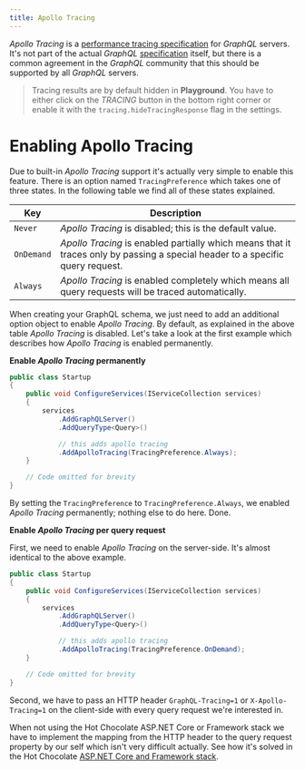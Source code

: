```yaml
---
title: Apollo Tracing
---
```


_Apollo Tracing_ is a [performance tracing specification] for _GraphQL_ servers.
It's not part of the actual _GraphQL_ [specification] itself, but there is a
common agreement in the _GraphQL_ community that this should be supported by
all _GraphQL_ servers.

> Tracing results are by default hidden in **Playground**. You have to either click on the _TRACING_ button in the bottom right corner or enable it with the `tracing.hideTracingResponse` flag in the settings.

# Enabling Apollo Tracing

Due to built-in _Apollo Tracing_ support it's actually very simple to enable
this feature. There is an option named `TracingPreference` which takes one of
three states. In the following table we find all of these states explained.

| Key        | Description                                                                                                                    |
| ---------- | ------------------------------------------------------------------------------------------------------------------------------ |
| `Never`    | _Apollo Tracing_ is disabled; this is the default value.                                                                       |
| `OnDemand` | _Apollo Tracing_ is enabled partially which means that it traces only by passing a special header to a specific query request. |
| `Always`   | _Apollo Tracing_ is enabled completely which means all query requests will be traced automatically.                            |

When creating your GraphQL schema, we just need to add an additional option
object to enable _Apollo Tracing_. By default, as explained in the above table
_Apollo Tracing_ is disabled. Let's take a look at the first example which
describes how _Apollo Tracing_ is enabled permanently.

**Enable _Apollo Tracing_ permanently**

```csharp
public class Startup
{
    public void ConfigureServices(IServiceCollection services)
    {
        services
            .AddGraphQLServer()
            .AddQueryType<Query>()

            // this adds apollo tracing
            .AddApolloTracing(TracingPreference.Always);
    }

    // Code omitted for brevity
}
```

By setting the `TracingPreference` to `TracingPreference.Always`, we enabled
_Apollo Tracing_ permanently; nothing else to do here. Done.

**Enable _Apollo Tracing_ per query request**

First, we need to enable _Apollo Tracing_ on the server-side. It's almost
identical to the above example.

```csharp
public class Startup
{
    public void ConfigureServices(IServiceCollection services)
    {
        services
            .AddGraphQLServer()
            .AddQueryType<Query>()

            // this adds apollo tracing
            .AddApolloTracing(TracingPreference.OnDemand);
    }

    // Code omitted for brevity
}
```

Second, we have to pass an HTTP header `GraphQL-Tracing=1` or `X-Apollo-Tracing=1` on the client-side
with every query request we're interested in.

When not using the Hot Chocolate ASP.NET Core or Framework stack we have to
implement the mapping from the HTTP header to the query request property by
our self which isn't very difficult actually. See how it's solved in the
Hot Chocolate [ASP.NET Core and Framework stack].

[asp.net core and framework stack]: https://github.com/ChilliCream/hotchocolate/blob/master/src/HotChocolate/AspNetCore/src/AspNetCore.Abstractions/QueryMiddlewareBase.cs#L146-L149
[performance tracing specification]: https://github.com/apollographql/apollo-tracing
[specification]: https://facebook.github.io/graphql

